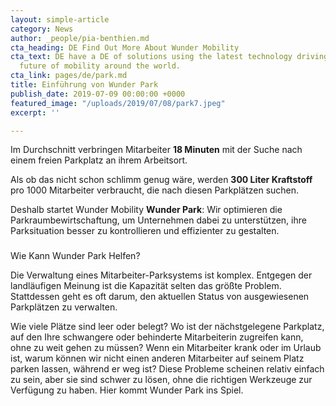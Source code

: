 ```yaml
---
layout: simple-article
category: News
author: _people/pia-benthien.md
cta_heading: DE Find Out More About Wunder Mobility
cta_text: DE have a DE of solutions using the latest technology driving forward the
  future of mobility around the world.
cta_link: pages/de/park.md
title: Einführung von Wunder Park
publish_date: 2019-07-09 00:00:00 +0000
featured_image: "/uploads/2019/07/08/park7.jpeg"
excerpt: ''

---
```

Im Durchschnitt verbringen Mitarbeiter **18 Minuten** mit der Suche nach einem freien Parkplatz an ihrem Arbeitsort.

Als ob das nicht schon schlimm genug wäre, werden **300 Liter Kraftstoff** pro 1000 Mitarbeiter verbraucht, die nach diesen Parkplätzen suchen.

Deshalb startet Wunder Mobility **Wunder Park**: Wir optimieren die Parkraumbewirtschaftung, um Unternehmen dabei zu unterstützen, ihre Parksituation besser zu kontrollieren und effizienter zu gestalten.

###   
Wie Kann Wunder Park Helfen?

Die Verwaltung eines Mitarbeiter-Parksystems ist komplex. Entgegen der landläufigen Meinung ist die Kapazität selten das größte Problem. Stattdessen geht es oft darum, den aktuellen Status von ausgewiesenen Parkplätzen zu verwalten.

Wie viele Plätze sind leer oder belegt? Wo ist der nächstgelegene Parkplatz, auf den Ihre schwangere oder behinderte Mitarbeiterin zugreifen kann, ohne zu weit gehen zu müssen? Wenn ein Mitarbeiter krank oder im Urlaub ist, warum können wir nicht einen anderen Mitarbeiter auf seinem Platz parken lassen, während er weg ist? Diese Probleme scheinen relativ einfach zu sein, aber sie sind schwer zu lösen, ohne die richtigen Werkzeuge zur Verfügung zu haben. Hier kommt Wunder Park ins Spiel.